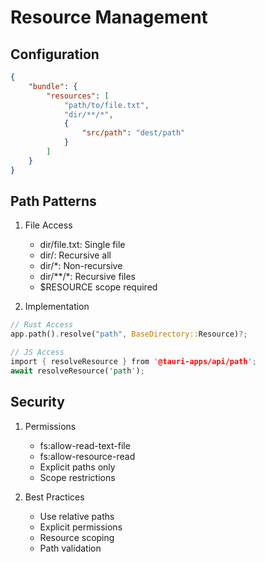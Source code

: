 # Resource Management

## Configuration
```json
{
	"bundle": {
		"resources": [
			"path/to/file.txt",
			"dir/**/*",
			{
				"src/path": "dest/path"
			}
		]
	}
}
```

## Path Patterns
1. File Access
	 - dir/file.txt: Single file
	 - dir/: Recursive all
	 - dir/*: Non-recursive
	 - dir/**/*: Recursive files
	 - $RESOURCE scope required

2. Implementation
```rust
// Rust Access
app.path().resolve("path", BaseDirectory::Resource)?;

// JS Access
import { resolveResource } from '@tauri-apps/api/path';
await resolveResource('path');
```

## Security
1. Permissions
	 - fs:allow-read-text-file
	 - fs:allow-resource-read
	 - Explicit paths only
	 - Scope restrictions

2. Best Practices
	 - Use relative paths
	 - Explicit permissions
	 - Resource scoping
	 - Path validation
```